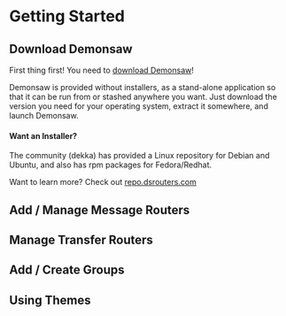 # Getting Started

## Download Demonsaw

First thing first! You need to <a href="https://demonsaw.com/" target="_blank">download Demonsaw</a>!

Demonsaw is provided without installers, as a stand-alone application so that it can be run from or stashed anywhere you want. Just download the version you need for your operating system, extract it somewhere, and launch Demonsaw.

#### Want an Installer?

The community (dekka) has provided a Linux repository for Debian and Ubuntu, and also has rpm packages for Fedora/Redhat.

Want to learn more? Check out <a href="https://repo.dsrouters.com/" target="_blank">repo.dsrouters.com</a>

## Add / Manage Message Routers


## Manage Transfer Routers


## Add / Create Groups


## Using Themes